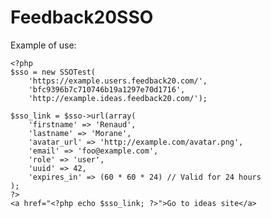 Feedback20SSO
======================


Example of use:

    <?php
    $sso = new SSOTest(
        'https://example.users.feedback20.com/',
        'bfc9396b7c710746b19a1297e70d1716',
        'http://example.ideas.feedback20.com/');

    $sso_link = $sso->url(array(
        'firstname' => 'Renaud',
        'lastname' => 'Morane',
        'avatar_url' => 'http://example.com/avatar.png',
        'email' => 'foo@example.com',
        'role' => 'user',
        'uuid' => 42,
        'expires_in' => (60 * 60 * 24) // Valid for 24 hours
    );
    ?>
    <a href="<?php echo $sso_link; ?>">Go to ideas site</a>

